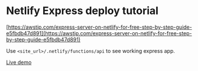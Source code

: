 # Netlify Express deploy tutorial

[https://awstip.com/express-server-on-netlify-for-free-step-by-step-guide-e5fbdb47d891](https://awstip.com/express-server-on-netlify-for-free-step-by-step-guide-e5fbdb47d891)

Use `<site_url>/.netlify/functions/api` to see working express app.

[Live demo](https://tangerine-pavlova-000286.netlify.app/.netlify/functions/api)
